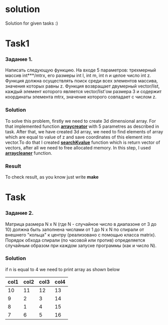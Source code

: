 # solution
Solution for given tasks :)

# Task1

### Задание 1.

Написать следующую функцию. На входе 5 параметров: трехмерный массив int***/mtrx, его размеры int l, int m, int n и целое число int z.
Функция должна осуществлять поиск среди всех элементов массива, значения которых равны z. 
Функция возвращает двумерный vector/list, каждый элемент которого является vector/list'ом размера 3 и содержит координаты элемента mtrx, 
значение которого совпадает с числом z. 

### Solution

To solve this problem, firstly we need to create 3d dimensional array. For that implemented function [**arraycreator**](https://github.com/nurbolatkz/solution/blob/main/solution_1task/arraycreator.cpp) with 5 parametres as described in task. After that, we have created 3d array, we need to find elements of array which are equal to value of z and save coordinates of this element into vector.To do that I created [**searchKvalue**](https://github.com/nurbolatkz/solution/blob/main/solution_1task/searchKvalue.cpp) function which is return vector of vectors, after all we need to free allocated memory. In this step, I used [**arraycleaner**](https://github.com/nurbolatkz/solution/blob/main/solution_1task/arraycleaner.cpp) function.

### Result

To check result, as you know just write **make**

# Task 
### Задание 2.
Матрица размера N x N (где N - случайное число в диапазоне от 3 до 10) должна быть заполнена числами от 1 до N x N по спирали от внешнего "кольца" к центру (реализовано с помощью класса matrix). Порядок обхода спирали (по часовой или против) определяется случайным образом при каждом запуске программы (как и число N).

### Solution
if n is equal to 4 we need to print array as shown below
  
  |col1|col2|col3|col4|
  |----|----|----|----|
  |10  | 11 | 12| 13 |
  | 9  | 2  | 3 | 14 |
  | 8  | 1  | 4 | 15 |
  | 7  | 6  | 5 | 16 |
